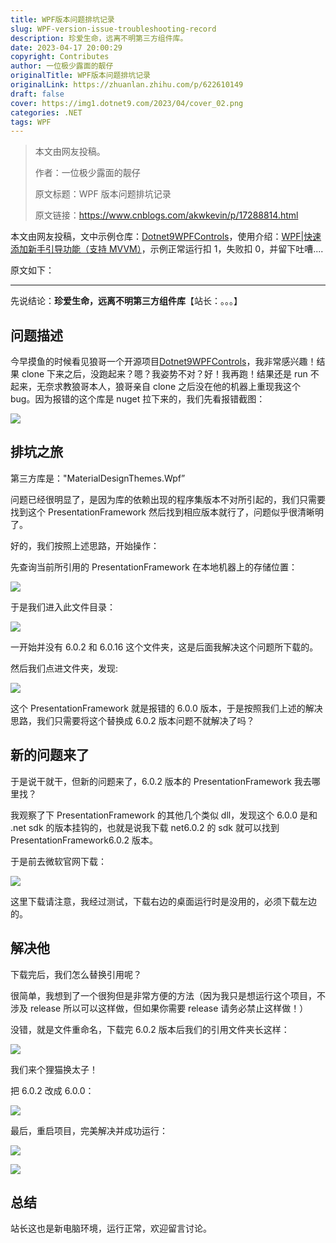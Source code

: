 ```yaml
---
title: WPF版本问题排坑记录
slug: WPF-version-issue-troubleshooting-record
description: 珍爱生命，远离不明第三方组件库。
date: 2023-04-17 20:00:29
copyright: Contributes
author: 一位极少露面的靓仔
originalTitle: WPF版本问题排坑记录
originalLink: https://zhuanlan.zhihu.com/p/622610149
draft: false
cover: https://img1.dotnet9.com/2023/04/cover_02.png
categories: .NET
tags: WPF
---
```


> 本文由网友投稿。
>
> 作者：一位极少露面的靓仔
>
> 原文标题：WPF 版本问题排坑记录
>
> 原文链接：https://www.cnblogs.com/akwkevin/p/17288814.html

本文由网友投稿，文中示例仓库：[Dotnet9WPFControls](https://github.com/dotnet9/Dotnet9WPFControls)，使用介绍：[WPF|快速添加新手引导功能（支持 MVVM）](https://dotnet9.com/22/5/Wpf-quickly-add-newbie-guide-support-MVVM)，示例正常运行扣 1，失败扣 0，并留下吐嘈....

原文如下：

---

先说结论：**珍爱生命，远离不明第三方组件库**【站长：。。。】

## 问题描述

今早摸鱼的时候看见狼哥一个开源项目[Dotnet9WPFControls](https://github.com/dotnet9/Dotnet9WPFControls)，我非常感兴趣！结果 clone 下来之后，没跑起来？嗯？我姿势不对？好！我再跑！结果还是 run 不起来，无奈求教狼哥本人，狼哥亲自 clone 之后没在他的机器上重现我这个 bug。因为报错的这个库是 nuget 拉下来的，我们先看报错截图：

![](https://img1.dotnet9.com/2023/04/0201.png)

## 排坑之旅

第三方库是："MaterialDesignThemes.Wpf”

问题已经很明显了，是因为库的依赖出现的程序集版本不对所引起的，我们只需要找到这个 PresentationFramework 然后找到相应版本就行了，问题似乎很清晰明了。

好的，我们按照上述思路，开始操作：

先查询当前所引用的 PresentationFramework 在本地机器上的存储位置：

![](https://img1.dotnet9.com/2023/04/0202.png)

于是我们进入此文件目录：

![](https://img1.dotnet9.com/2023/04/0203.png)

一开始并没有 6.0.2 和 6.0.16 这个文件夹，这是后面我解决这个问题所下载的。

然后我们点进文件夹，发现:

![](https://img1.dotnet9.com/2023/04/0204.png)

这个 PresentationFramework 就是报错的 6.0.0 版本，于是按照我们上述的解决思路，我们只需要将这个替换成 6.0.2 版本问题不就解决了吗？

## 新的问题来了

于是说干就干，但新的问题来了，6.0.2 版本的 PresentationFramework 我去哪里找？

我观察了下 PresentationFramework 的其他几个类似 dll，发现这个 6.0.0 是和 .net sdk 的版本挂钩的，也就是说我下载 net6.0.2 的 sdk 就可以找到 PresentationFramework6.0.2 版本。

于是前去微软官网下载：

![](https://img1.dotnet9.com/2023/04/0205.png)

这里下载请注意，我经过测试，下载右边的桌面运行时是没用的，必须下载左边的。

## 解决他

下载完后，我们怎么替换引用呢？

很简单，我想到了一个很狗但是非常方便的方法（因为我只是想运行这个项目，不涉及 release 所以可以这样做，但如果你需要 release 请务必禁止这样做！）

没错，就是文件重命名，下载完 6.0.2 版本后我们的引用文件夹长这样：

![](https://img1.dotnet9.com/2023/04/0206.png)

我们来个狸猫换太子！

把 6.0.2 改成 6.0.0：

![](https://img1.dotnet9.com/2023/04/0206.png)

最后，重启项目，完美解决并成功运行：

![](https://img1.dotnet9.com/2022/05/5209.gif)

![](https://img1.dotnet9.com/2022/05/5210.gif)

## 总结

站长这也是新电脑环境，运行正常，欢迎留言讨论。
